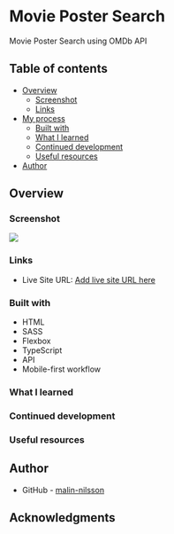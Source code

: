 # Movie Poster Search
Movie Poster Search using OMDb API

## Table of contents

- [Overview](#overview)
  - [Screenshot](#screenshot)
  - [Links](#links)
- [My process](#my-process)
  - [Built with](#built-with)
  - [What I learned](#what-i-learned)
  - [Continued development](#continued-development)
  - [Useful resources](#useful-resources)
- [Author](#author)

## Overview


### Screenshot

![](./screenshot.jpg)


### Links

- Live Site URL: [Add live site URL here](https://your-live-site-url.com)

### Built with

- HTML
- SASS
- Flexbox
- TypeScript
- API
- Mobile-first workflow

### What I learned


### Continued development


### Useful resources


## Author

- GitHub - [malin-nilsson](https://github.com/malin-nilsson)


## Acknowledgments



